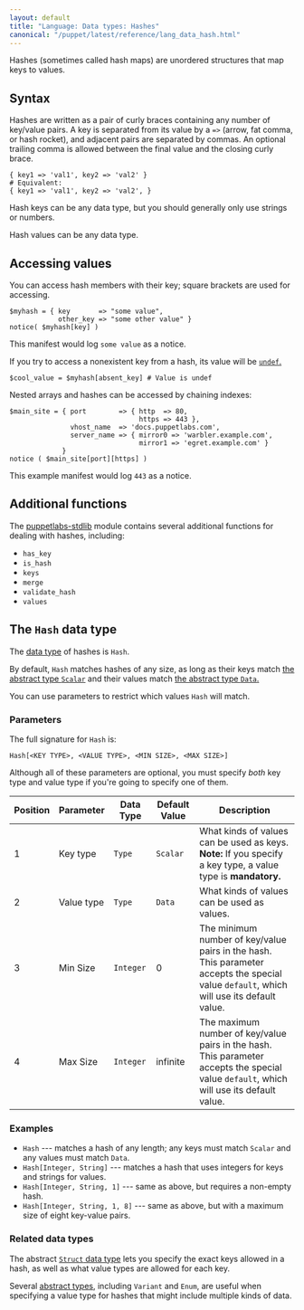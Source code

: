 ```yaml
---
layout: default
title: "Language: Data types: Hashes"
canonical: "/puppet/latest/reference/lang_data_hash.html"
---
```


[undef]: ./lang_data_undef.html
[stdlib]: http://forge.puppetlabs.com/puppetlabs/stdlib
[data type]: ./lang_data_type.html
[struct]: ./lang_data_abstract.html#struct
[abstract types]: ./lang_data_abstract.html
[data]: ./lang_data_abstract.html#data
[scalar]: ./lang_data_abstract.html#scalar

Hashes (sometimes called hash maps) are unordered structures that map keys to values.

## Syntax

Hashes are written as a pair of curly braces containing any number of key/value pairs. A key is separated from its value by a `=>` (arrow, fat comma, or hash rocket), and adjacent pairs are separated by commas. An optional trailing comma is allowed between the final value and the closing curly brace.

``` puppet
{ key1 => 'val1', key2 => 'val2' }
# Equivalent:
{ key1 => 'val1', key2 => 'val2', }
```

Hash keys can be any data type, but you should generally only use strings or numbers.

Hash values can be any data type.

## Accessing values

You can access hash members with their key; square brackets are used for accessing.

``` puppet
$myhash = { key       => "some value",
            other_key => "some other value" }
notice( $myhash[key] )
```

This manifest would log `some value` as a notice.

If you try to access a nonexistent key from a hash, its value will be [`undef`.][undef]

``` puppet
$cool_value = $myhash[absent_key] # Value is undef
```

Nested arrays and hashes can be accessed by chaining indexes:

``` puppet
$main_site = { port        => { http  => 80,
                                https => 443 },
               vhost_name  => 'docs.puppetlabs.com',
               server_name => { mirror0 => 'warbler.example.com',
                                mirror1 => 'egret.example.com' }
             }
notice ( $main_site[port][https] )
```

This example manifest would log `443` as a notice.

## Additional functions

The [puppetlabs-stdlib][stdlib] module contains several additional functions for dealing with hashes, including:

* `has_key`
* `is_hash`
* `keys`
* `merge`
* `validate_hash`
* `values`

## The `Hash` data type

The [data type][] of hashes is `Hash`.

By default, `Hash` matches hashes of any size, as long as their keys match [the abstract type `Scalar`][scalar] and their values match [the abstract type `Data`.][data]

You can use parameters to restrict which values `Hash` will match.

### Parameters

The full signature for `Hash` is:

    Hash[<KEY TYPE>, <VALUE TYPE>, <MIN SIZE>, <MAX SIZE>]

Although all of these parameters are optional, you must specify _both_ key type and value type if you're going to specify one of them.

Position | Parameter        | Data Type | Default Value | Description
---------| -----------------|-----------|---------------|------------
1 | Key type | `Type` | `Scalar` | What kinds of values can be used as keys. **Note:** If you specify a key type, a value type is **mandatory.**
2 | Value type | `Type` | `Data` | What kinds of values can be used as values.
3 | Min Size | `Integer` | 0 | The minimum number of key/value pairs in the hash. This parameter accepts the special value `default`, which will use its default value.
4 | Max Size | `Integer` | infinite | The maximum number of key/value pairs in the hash. This parameter accepts the special value `default`, which will use its default value.


### Examples

* `Hash` --- matches a hash of any length; any keys must match `Scalar` and any values must match `Data`.
* `Hash[Integer, String]` --- matches a hash that uses integers for keys and strings for values.
* `Hash[Integer, String, 1]` --- same as above, but requires a non-empty hash.
* `Hash[Integer, String, 1, 8]` --- same as above, but with a maximum size of eight key-value pairs.


### Related data types

The abstract [`Struct` data type][struct] lets you specify the exact keys allowed in a hash, as well as what value types are allowed for each key.

Several [abstract types][], including `Variant` and `Enum`, are useful when specifying a value type for hashes that might include multiple kinds of data.
